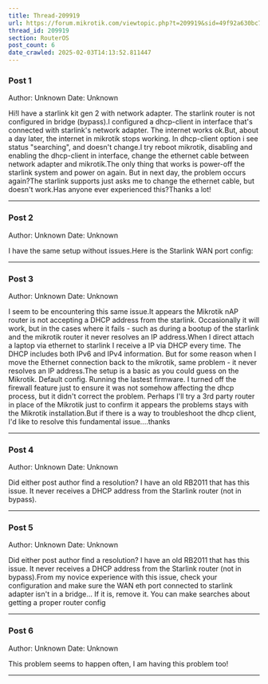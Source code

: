 ```yaml
---
title: Thread-209919
url: https://forum.mikrotik.com/viewtopic.php?t=209919&sid=49f92a630bc7970d8ca50523be880e8f
thread_id: 209919
section: RouterOS
post_count: 6
date_crawled: 2025-02-03T14:13:52.811447
---
```


### Post 1
Author: Unknown
Date: Unknown

Hi!I have a starlink kit gen 2 with network adapter. The starlink router is not configured in bridge (bypass).I configured a dhcp-client in interface that's connected with starlink's network adapter. The internet works ok.But, about a day later, the internet in mikrotik stops working. In dhcp-client option i see status "searching", and doesn't change.I try reboot mikrotik, disabling and enabling the dhcp-client in interface, change the ethernet cable between network adapter and mikrotik.The only thing that works is power-off the starlink system and power on again. But in next day, the problem occurs again?The starlink supports just asks me to change the ethernet cable, but doesn't work.Has anyone ever experienced this?Thanks a lot!

---
### Post 2
Author: Unknown
Date: Unknown

I have the same setup without issues.Here is the Starlink WAN port config:

---
### Post 3
Author: Unknown
Date: Unknown

I seem to be encountering this same issue.It appears the Mikrotik nAP router is not accepting a DHCP address from the starlink.  Occasionally it will work, but in the cases where it fails - such as during a bootup of the starlink and the mikrotik router it never resolves an IP address.When I direct attach a laptop via ethernet to starlink I receive a IP via DHCP every time.  The DHCP includes both IPv6 and IPv4 information.  But for some reason when I move the Ethernet connection back to the mikrotik, same problem - it never resolves an IP address.The setup is a basic as you could guess on the Mikrotik.  Default config.  Running the lastest firmware.  I turned off the firewall feature just to ensure it was not somehow affecting the dhcp process, but it didn't correct the problem.  Perhaps I'll try a 3rd party router in place of the Mikrotik just to confirm it appears the problems stays with the Mikrotik installation.But if there is a way to troubleshoot the dhcp client, I'd like to resolve this fundamental issue....thanks

---
### Post 4
Author: Unknown
Date: Unknown

Did either post author find a resolution? I have an old RB2011 that has this issue. It never receives a DHCP address from the Starlink router (not in bypass).

---
### Post 5
Author: Unknown
Date: Unknown

Did either post author find a resolution? I have an old RB2011 that has this issue. It never receives a DHCP address from the Starlink router (not in bypass).From my novice experience with this issue, check your configuration and make sure the WAN eth port connected to starlink adapter isn't in a bridge... If it is, remove it. You can make searches about getting a proper router config

---
### Post 6
Author: Unknown
Date: Unknown

This problem seems to happen often, I am having this problem too!

---
